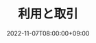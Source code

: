 ---
title: "利用と取引"
linkTitle: "利用と取引"
weight: 4
date: 2022-11-07T08:00:00+09:00
description: >
  暗号資産の利用や取引に関するトラブル
---